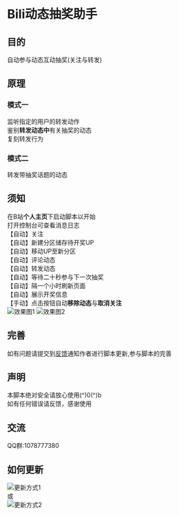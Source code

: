 # Bili动态抽奖助手
## 目的
自动参与动态互动抽奖(关注与转发)
## 原理
### 模式一
监听指定的用户的转发动作  
鉴别**转发动态中**有关抽奖的动态  
复刻转发行为
### 模式二
转发带抽奖话题的动态
## 须知
在B站**个人主页**下启动脚本以开始  
打开控制台可查看消息日志  
【自动】关注  
【自动】新建分区储存待开奖UP  
【自动】移动UP至新分区  
【自动】评论动态  
【自动】转发动态  
【自动】等待二十秒参与下一次抽奖  
【自动】隔一个小时刷新页面  
【自动】展示开奖信息  
【手动】点击按钮自动**移除动态**与**取消关注**  
![效果图1](https://ftp.bmp.ovh/imgs/2020/11/7413e908d3e56925.png)
![效果图2](https://ftp.bmp.ovh/imgs/2020/11/19b734261174485d.png)
## 完善
如有问题请提交到[反馈](https://greasyfork.org/zh-CN/scripts/412468-bili%E5%8A%A8%E6%80%81%E6%8A%BD%E5%A5%96%E5%8A%A9%E6%89%8B/feedback)通知作者进行脚本更新,参与脚本的完善
## 声明
本脚本绝对安全请放心使用(^)0(^)b  
如有任何错误请反馈，感谢使用
## 交流
QQ群:1078777380
## 如何更新
![更新方式1](https://ftp.bmp.ovh/imgs/2020/10/50310b2db579534a.png)  
或  
![更新方式2](https://ftp.bmp.ovh/imgs/2020/10/6be8bc305313b9dc.png)
